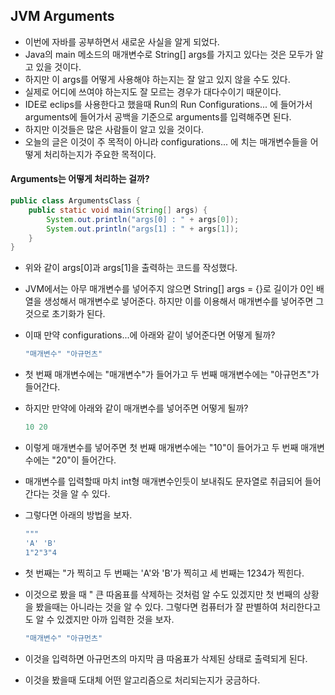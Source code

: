 ## JVM Arguments

- 이번에 자바를 공부하면서 새로운 사실을 알게 되었다.
- Java의 main 메소드의 매개변수로 String[] args를 가지고 있다는 것은 모두가 알고 있을 것이다.
- 하지만 이 args를 어떻게 사용해야 하는지는 잘 알고 있지 않을 수도 있다.
- 실제로 어디에 쓰여야 하는지도 잘 모르는 경우가 대다수이기 때문이다.
- IDE로 eclips를 사용한다고 했을때 Run의 Run Configurations... 에 들어가서 arguments에 들어가서 공백을 기준으로 arguments를 입력해주면 된다.
- 하지만 이것들은 많은 사람들이 알고 있을 것이다.
- 오늘의 글은 이것이 주 목적이 아니라 configurations... 에 치는 매개변수들을 어떻게 처리하는지가 주요한 목적이다.



#### Arguments는 어떻게 처리하는 걸까?

```java
public class ArgumentsClass {
    public static void main(String[] args) {
        System.out.println("args[0] : " + args[0]);
        System.out.println("args[1] : " + args[1]);
    }
}
```

- 위와 같이 args[0]과 args[1]을 출력하는 코드를 작성했다.

- JVM에서는 아무 매개변수를 넣어주지 않으면 String[] args = {}로 길이가 0인 배열을 생성해서 매개변수로 넣어준다. 하지만 이를 이용해서 매개변수를 넣어주면 그것으로 초기화가 된다.

- 이때 만약 configurations...에 아래와 같이 넣어준다면 어떻게 될까?

  ```java
  "매개변수" "아규먼츠"
  ```

- 첫 번째 매개변수에는 "매개변수"가 들어가고 두 번째 매개변수에는 "아규먼츠"가 들어간다.

- 하지만 만약에 아래와 같이 매개변수를 넣어주면 어떻게 될까?

  ```java
  10 20
  ```

- 이렇게 매개변수를 넣어주면 첫 번째 매개변수에는 "10"이 들어가고 두 번째 매개변수에는 "20"이 들어간다.

- 매개변수를 입력할때 마치 int형 매개변수인듯이 보내줘도 문자열로 취급되어 들어간다는 것을 알 수 있다.

- 그렇다면 아래의 방법을 보자.

  ```java
  """
  'A' 'B'
  1"2"3"4
  ```

- 첫 번째는 "가 찍히고 두 번째는 'A'와 'B'가 찍히고 세 번째는 1234가 찍힌다.

- 이것으로 봤을 때 " 큰 따옴표를 삭제하는 것처럼 알 수도 있겠지만 첫 번째의 상황을 봤을때는 아니라는 것을 알 수 있다. 그렇다면 컴퓨터가 잘 판별하여 처리한다고도 알 수 있겠지만 아까 입력한 것을 보자.

  ```JAVA
  "매개변수" "아규먼츠"
  ```

- 이것을 입력하면 아규먼츠의 마지막 큼 따옴표가 삭제된 상태로 출력되게 된다.
- 이것을 봤을때 도대체 어떤 알고리즘으로 처리되는지가 궁금하다.